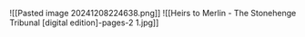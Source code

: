 ![[Pasted image 20241208224638.png]]
![[Heirs to Merlin - The Stonehenge Tribunal [digital edition]-pages-2 1.jpg]]